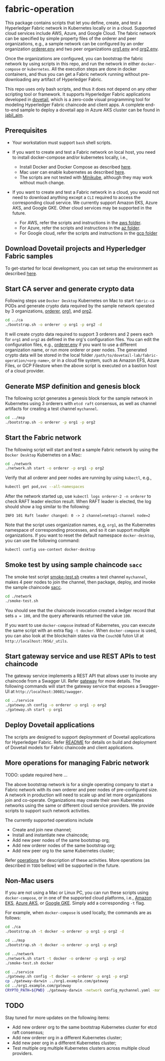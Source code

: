 # fabric-operation

This package contains scripts that let you define, create, and test a Hyperledger Fabric network in Kubernetes locally or in a cloud. Supported cloud services include AWS, Azure, and Google Cloud. The fabric network can be specified by simple property files of the orderer and peer organizations, e.g., a sample network can be configured by an order organization [orderer.env](./config/orderer.env) and two peer organizations [org1.env](./config/org1.env) and [org2.env](.config/org2.env).

Once the organizations are configured, you can bootstrap the fabric network by using scripts in this repo, and run the network in either `docker-compose` or `kubernetes`. All the execution steps are done in docker containers, and thus you can get a Fabric network running without pre-downloading any artifact of Hyperledger Fabric.

This repo uses only bash scripts, and thus it does not depend on any other scripting tool or framework. It supports Hyperledger Fabric applications developed in [dovetail](https://github.com/dovetail-lab/dovetail), which is a zero-code visual programming tool for modeling Hyperledger Fabric chaincode and client apps. A complete end-to-end sample to deploy a dovetail app in Azure AKS cluster can be found in [jabil_aim](https://github.com/dovetail-lab/fabric-samples/tree/master/jabil-aim).

## Prerequisites

- Your workstation must support `bash` shell scripts.
- If you want to create and test a Fabric network on local host, you need to install docker-compose and/or kubernetes locally, i.e.,
  - Install Docker and Docker Compose as described [here](https://docs.docker.com/compose/install/).
  - Mac user can enable kubernetes as described [here](https://docs.docker.com/docker-for-mac/#kubernetes).
  - The scripts are not tested with [Minikube](https://kubernetes.io/docs/tasks/tools/install-minikube/), although they may work without much change.
- If you want to create and test a Fabric network in a cloud, you would not need to download anything except a `CLI` required to access the corresponding cloud service. We currently support Amazon EKS, Azure AKS, and Google GKE. Other cloud services may be supported in the future.

  - For AWS, refer the scripts and instructions in the [aws folder](./aws).
  - For Azure, refer the scripts and instructions in the [az folder](./az).
  - For Google cloud, refer the scripts and instructions in the [gcp folder](./gcp)

## Download Dovetail projects and Hyperledger Fabric samples

To get-started for local development, you can set setup the environment as described [here](https://github.com/dovetail-lab/fabric-cli/blob/master/README.md).

## Start CA server and generate crypto data

Following steps use `Docker Desktop` Kubernetes on Mac to start `fabric-ca` PODs and generate crypto data required by the sample network operated by 3 organizations, [orderer](./config/orderer.env), [org1](./config/org1.env), and [org2](./config/org1.env).

```bash
cd ../ca
./bootstrap.sh -o orderer -p org1 -p org2 -d
```

It will create crypto data required to support 3 orderers and 2 peers each for `org1` and `org2` as defined in the org's configuration files. You can edit the configuration files, e.g., [orderer.env](./config/orderer.env) if you want to use a different organization name, or run more orderer or peer nodes. The generated crypto data will be stored in the local folder `/path/to/dovetail-lab/fabric-operation/<org-name>`, or in a cloud file system, such as Amazon EFS, Azure Files, or GCP Filestore when the above script is executed on a bastion host of a cloud provider.

## Generate MSP definition and genesis block

The following script generates a genesis block for the sample network in Kubernetes using 3 orderers with `etcd raft` consensus, as well as channel artifacts for creating a test channel `mychannel`.

```bash
cd ../msp
./bootstrap.sh -o orderer -p org1 -p org2
```

## Start the Fabric network

The following script will start and test a sample Fabric network by using the `Docker Desktop` Kubernetes on a Mac:

```bash
cd ./network
./network.sh start -o orderer -p org1 -p org2
```

Verify that all orderer and peer nodes are running by using `kubectl`, e.g.,

```bash
kubectl get pod,svc --all-namespaces
```

After the network started up, use `kubectl logs orderer-2 -n orderer` to check RAFT leader election result. When RAFT leader is elected, the log should show a log similar to the following:

```
INFO 101 Raft leader changed: 0 -> 2 channel=netop1-channel node=2
```

Note that the script uses organization names, e.g, `org1`, as the Kubernetes namespace of corresponding processes, and so it can support multiple organizations. If you want to reset the default namespace `docker-desktop`, you can use the following command:

```bash
kubectl config use-context docker-desktop
```

## Smoke test by using sample chaincode `sacc`

The smoke test script [smoke-test.sh](./network/smoke-test.sh) creates a test channel `mychannel`, makes 4 peer nodes to join the channel, then package, deploy, and invoke the sample chaincode [sacc](https://github.com/hyperledger/fabric-samples/tree/master/chaincode/sacc).

```bash
cd ./network
./smoke-test.sh
```

You should see that the chaincode invocation created a ledger record that sets `a = 100`, and the query afterwards returned the value `100`.

If you want to use `docker-compose` instead of Kubernetes, you can execute the same script with an extra flag `-t docker`. When `docker-compose` is used, you can also look at the blockchain states via the `CouchDB` futon UI at `http://localhost:7056/_utils`.

## Start gateway service and use REST APIs to test chaincode

The gateway service implements a REST API that allows user to invoke any chaincode from a Swagger UI. Refer [gateway](./service/README.md) for more details. The following commands will start the gateway service that exposes a Swagger-UI at `http://localhost:30081/swagger`.

```bash
cd ../service
./gateway.sh config -o orderer -p org1 -p org2
./gateway.sh start -p org1
```

## Deploy Dovetail applications

The scripts are designed to support deploymment of Dovetail applications for Hyperledger Fabric. Refer [README](./dovetail/README.md) for details on build and deployment of Dovetail models for Fabric chaincode and client applications.

## More operations for managing Fabric network

TODO: update required here ...

The above bootstrap network is for a single operating company to start a Fabric network with its own orderer and peer nodes of pre-configured size. A network in production will need to scale up and let more organizations join and co-operate. Organizations may create their own Kubernetes networks using the same or different cloud service providers. We provide scripts to support such network activities.

The currently supported operations include

- Create and join new channel;
- Install and instantiate new chaincode;
- Add new peer nodes of the same bootstrap org;
- Add new orderer nodes of the same bootstrap org;
- Add new peer org to the same Kubernetes cluster;

Refer [operations](./operations.md) for description of these activities. More operations (as described in `TODO` bellow) will be supported in the future.

## Non-Mac users

If you are not using a Mac or Linux PC, you can run these scripts using `docker-compose`, or in one of the supported cloud platforms, i.e., [Amazon EKS](./aws), [Azure AKS](./aws), or [Google GKE](./gcp). Simply add a corresponding `-t` flag.

For example, when `docker-compose` is used locally, the commands are as follows:

```bash
cd ./ca
./bootstrap.sh -t docker -o orderer -p org1 -p org2 -d

cd ../msp
./bootstrap.sh -t docker -o orderer -p org1 -p org2

cd ../network
./network.sh start -t docker -o orderer -p org1 -p org2
./smoke-test.sh docker

cd ../service
./gateway.sh config -t docker -o orderer -p org1 -p org2
cp ./gateway-darwin ../org1.example.com/gateway
cd ../org1.example.com/gateway
CRYPTO_PATH=${PWD} ./gateway-darwin -network config_mychannel.yaml -matcher matchers.yaml -logtostderr -v 2
```

## TODO

Stay tuned for more updates on the following items:

- Add new orderer org to the same bootstrap Kubernetes cluster for etcd raft consensus;
- Add new orderer org in a different Kubernetes cluster;
- Add new peer org in a different Kubernetes cluster;
- Test multiple org multiple Kubernetes clusters across multiple cloud providers.
